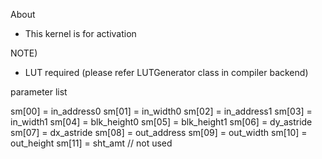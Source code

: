 About
 - This kernel is for activation

NOTE)
 - LUT required (please refer LUTGenerator class in compiler backend)

parameter list

sm[00] =  in_address0
sm[01] =  in_width0
sm[02] =  in_address1
sm[03] =  in_width1
sm[04] =  blk_height0
sm[05] =  blk_height1
sm[06] =  dy_astride
sm[07] =  dx_astride
sm[08] =  out_address
sm[09] =  out_width
sm[10] =  out_height
sm[11] =  sht_amt // not used
